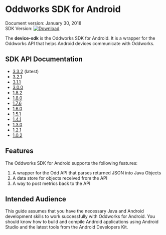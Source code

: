 # Oddworks SDK for Android

Document version: January 30, 2018  
SDK Version: [![Download](https://api.bintray.com/packages/oddnetworks/maven/device-sdk/images/download.svg)](https://bintray.com/odd-networks/maven/device-sdk/_latestVersion)

The __device-sdk__ is the Oddworks SDK for Android. It is a wrapper for the Oddworks API that helps Android devices communicate with Oddworks.

## SDK API Documentation

- [3.3.2](/javadoc/3.3.2) (latest)
- [3.2.1](/javadoc/3.2.1)
- [3.1.1](/javadoc/3.1.1)
- [3.0.0](/javadoc/3.0.0)
- [1.8.2](/javadoc/1.8.2)
- [1.8.0](/javadoc/1.8.0) 
- [1.7.6](/javadoc/1.7.6) 
- [1.6.0](/javadoc/1.6.0)
- [1.5.1](/javadoc/1.5.1)
- [1.4.1](/javadoc/1.4.1)
- [1.3.0](/javadoc/1.3.0)
- [1.2.1](/javadoc/1.2.1)
- [1.0.2](/javadoc/1.0.2)

## Features

The Oddworks SDK for Android supports the following features:

1. A wrapper for the Odd API that parses returned JSON into Java Objects
2. A data store for objects received from the API
3. A way to post metrics back to the API

## Intended Audience

This guide assumes that you have the necessary Java and Android development skills to work successfully with Oddworks for Android. You should know how to build and compile Android applications using Android Studio and the latest tools from the Android Developers Kit.

